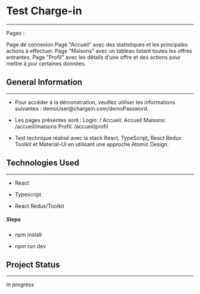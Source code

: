<h1>Test Charge-in</h1>
<hr><p>Pages :</p>
<p>Page de connexion Page "Accueil" avec des statistiques et les principales actions à effectuer. Page "Maisons" avec un tableau listant toutes les offres entrantes. Page "Profil" avec les détails d'une offre et des actions pour mettre à jour certaines données.</p><h2>General Information</h2>
<hr><ul>
<li>Pour accéder à la démonstration, veuillez utiliser les informations suivantes : demoUser@chargein.com/demoPassword.</li>
</ul><ul>
<li>Les pages présentes sont :
Login: /
Accueil: Accueil
Maisons: /accueil/maisons
Profil: /accueil/profil 
</li>
</ul><ul>
<li>Test technique réalisé avec la stack React, TypeScript, React Redux Toolkit et Material-UI en utilisant une approche Atomic Design.</li>
</ul><h2>Technologies Used</h2>
<hr><ul>
<li>React</li>
</ul><ul>
<li>Typescript</li>
</ul><ul>
<li>React Redux/Toolkit</li>
</ul><h5>Steps</h5><ul>
<li>npm install</li>
</ul><ul>
<li>npm run dev</li>
</ul><h2>Project Status</h2>
<hr><p>In progress</p>